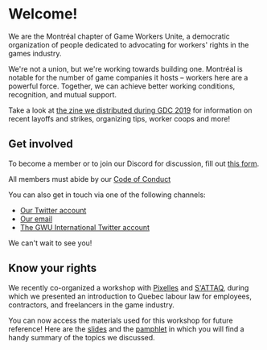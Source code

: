 # Welcome!

We are the Montréal chapter of Game Workers Unite, a democratic organization of people dedicated to advocating for workers' rights in the games industry.

We're not a union, but we're working towards building one. Montréal is notable for the number of game companies it hosts – workers here are a powerful force. Together, we can achieve better working conditions, recognition, and mutual support.

Take a look at [the zine we distributed during GDC 2019](http://zines.gwumtl.com/) for information on recent layoffs and strikes, organizing tips, worker coops and more!

## Get involved

To become a member or to join our Discord for discussion, fill out [this form](https://docs.google.com/forms/d/e/1FAIpQLSc59I5tMp8fJQJMUDsWoYfdCvLN95nLVIkOg5mKJlaa98vsOw/viewform).

All members must abide by our [Code of Conduct](https://gwumtl.com/codeofconduct)

You can also get in touch via one of the following channels:

-   [Our Twitter account](https://twitter.com/gwu_montreal)
-   [Our email](mailto:gwumontreal@gmail.com)
-   [The GWU International Twitter account](https://twitter.com/gameworkers)

We can't wait to see you!

## Know your rights

We recently co-organized a workshop with [Pixelles](https://pixelles.ca/) and [S'ATTAQ](http://sattaq.xyz/), during which we presented an introduction to Quebec labour law for employees, contractors, and freelancers in the game industry.

You can now access the materials used for this workshop for future reference! Here are the [slides](kyr/KYR_Slides_EN.pdf) and the [pamphlet](kyr/KYR_Pamphlet_EN.pdf) in which you will find a handy summary of the topics we discussed.
